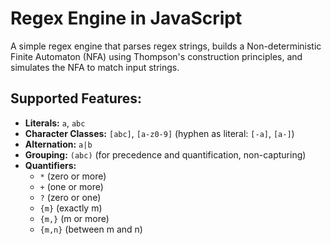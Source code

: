 # Regex Engine in JavaScript

A simple regex engine that parses regex strings, builds a Non-deterministic Finite Automaton (NFA) using Thompson's construction principles, and simulates the NFA to match input strings.

## Supported Features:

* **Literals:** `a`, `abc`
* **Character Classes:** `[abc]`, `[a-z0-9]` (hyphen as literal: `[-a]`, `[a-]`)
* **Alternation:** `a|b`
* **Grouping:** `(abc)` (for precedence and quantification, non-capturing)
* **Quantifiers:**
  * `*` (zero or more)
  * `+` (one or more)
  * `?` (zero or one)
  * `{m}` (exactly m)
  * `{m,}` (m or more)
  * `{m,n}` (between m and n)
